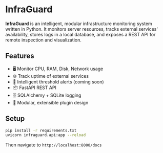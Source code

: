 # InfraGuard

**InfraGuard** is an intelligent, modular infrastructure monitoring system written in Python. It monitors server resources, tracks external services' availability, stores logs in a local database, and exposes a REST API for remote inspection and visualization.

## Features

- 🖥️ Monitor CPU, RAM, Disk, Network usage
- 🌐 Track uptime of external services
- 🧠 Intelligent threshold alerts (coming soon)
- 📦 FastAPI REST API
- 🗄️ SQLAlchemy + SQLite logging
- 📁 Modular, extensible plugin design

## Setup

```bash
pip install -r requirements.txt
uvicorn infraguard.api:app --reload
```

Then navigate to `http://localhost:8000/docs`
